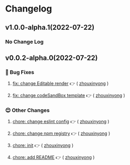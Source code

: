# Changelog

## v1.0.0-alpha.1(2022-07-22)

### No Change Log

## v0.0.2-alpha.0(2022-07-22)

### :bug: Bug Fixes

1. [fix: change Editable render](https://github.com/formilyjs/antdv-x3/commit/e0ba15f) :point_right: ( [zhouxinyong](https://github.com/zhouxinyong) )

1. [fix: change codeSandBox template](https://github.com/formilyjs/antdv-x3/commit/f93471f) :point_right: ( [zhouxinyong](https://github.com/zhouxinyong) )

### :blush: Other Changes

1. [chore: change eslint config](https://github.com/formilyjs/antdv-x3/commit/fbeee0e) :point_right: ( [zhouxinyong](https://github.com/zhouxinyong) )

1. [chore: change npm registry](https://github.com/formilyjs/antdv-x3/commit/cea0caf) :point_right: ( [zhouxinyong](https://github.com/zhouxinyong) )

1. [chore: init](https://github.com/formilyjs/antdv-x3/commit/9225d65) :point_right: ( [zhouxinyong](https://github.com/zhouxinyong) )

1. [chore: add README](https://github.com/formilyjs/antdv-x3/commit/b18bf2c) :point_right: ( [zhouxinyong](https://github.com/zhouxinyong) )
